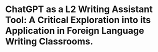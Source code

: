 # ChatGPT as a L2 Writing Assistant Tool: A Critical Exploration into its Application in Foreign Language Writing Classrooms.

